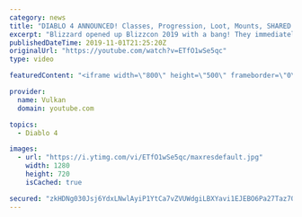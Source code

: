 ```yaml
---
category: news
title: "DIABLO 4 ANNOUNCED! Classes, Progression, Loot, Mounts, SHARED WORLD & More!"
excerpt: "Blizzard opened up Blizzcon 2019 with a bang! They immediately dove into Diablo 4 and showed off a cinematic and gameplay footage. Diablo 4 is shaping up ..."
publishedDateTime: 2019-11-01T21:25:20Z
originalUrl: "https://youtube.com/watch?v=ETfO1wSe5qc"
type: video

featuredContent: "<iframe width=\"800\" height=\"500\" frameborder=\"0\" src=\"https://www.youtube.com/embed/ETfO1wSe5qc\" allow=\"accelerometer; autoplay; encrypted-media; gyroscope; picture-in-picture\" allowfullscreen></iframe>"

provider:
  name: Vulkan
  domain: youtube.com

topics:
  - Diablo 4

images:
  - url: "https://i.ytimg.com/vi/ETfO1wSe5qc/maxresdefault.jpg"
    width: 1280
    height: 720
    isCached: true

secured: "zkHDNg030Jsj6YdxLNwlAyiP1YtCa7vZVUWdgiLBXYavi1EJEBO6Pa27Taz70do77UTyk9+ossml30XMVvgdrX1U8DWMB56c50s4EPc+ayyYwAwLoyCWFgQnQGKiiWjUb2WNaJESrCTtoYpHkFsQVmGd7B/MyAKdymp9sdAJATJBZHqg4S4FL9jUXf2qOrqhbYFtbgHog8dFm461ddHen7XuIEYzTAxRqV79QB+4VqcvLRzwUOkmdA+FQlj1nexq94NRWWBEDhnk7jM99YIp84hUvapxG+4IdNEGsNY0ZjgSjywhgAvqLKRebxR3C5/3+a6QyyF1YyWyEUCYCWUuyGLFN6+r3ZZ09UPwDPdorcX2GNxwA/fg1dbYnuLMpaAC4DIAjySgDMeqNKpV77yoOzSbDYRWxtWOu/XY6s9DbMF12GpcQZVclkoBUAutAj66;H4hNZWOGVGX3w9gU17lRsg=="
---
```


